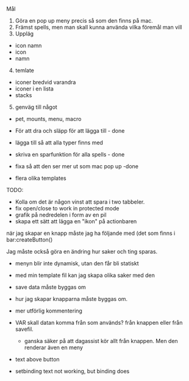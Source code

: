Mål

1. Göra en pop up meny precis så som den finns på mac.
2. Främst spells, men man skall kunna använda vilka föremål man vill
3. Uppläg
  - icon namn
  - icon
  - namn
4. temlate
  - iconer bredvid varandra
  - iconer i en lista
  - stacks

5. genväg till något
  - pet, mounts, menu, macro

- För att dra och släpp för att lägga till - done
- lägga till så att alla typer finns med
- skriva en sparfunktion för alla spells - done
- fixa så att den ser mer ut som mac pop up -done
- flera olika templates


TODO:
- Kolla om det är någon vinst att spara i two tabbeler.
- fix open/close to work in protected mode
- grafik på nedredelen i form av en pil
- skapa ett sätt att lägga en "ikon" på actionbaren


när jag skapar en knapp måste jag ha följande med (det som finns i bar:createButton()

Jag måste också göra en ändring hur saker och ting sparas.
  - menyn blir inte dynamisk, utan den får bli statiskt
  - med min template fil kan jag skapa olika saker med den
  - save data måste byggas om
  - hur jag skapar knapparna måste byggas om.
  - mer utförlig kommentering
  - VAR skall datan komma från som används? från knappen eller från savefil.
    - ganska säker på att dagassist kör allt från knappen. Men den renderar även en meny




- text above button
- setbinding text not working, but binding does
